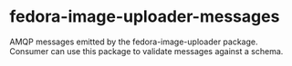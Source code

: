 # fedora-image-uploader-messages

AMQP messages emitted by the fedora-image-uploader package. Consumer can use this package to validate messages against a schema.
